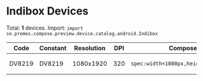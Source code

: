 # Indibox Devices

Total: **1** devices. Import: `import se.premex.compose.preview.device.catalog.android.Indibox`

| Code | Constant | Resolution | DPI | Compose Spec | Preview Usage |
|------|----------|------------|-----|-------------|---------------|
| DV8219 | DV8219 | 1080x1920 | 320 | `spec:width=1080px,height=1920px,dpi=320` | `@Preview(device = Indibox.DV8219)` |

<!-- Generated automatically. Do not edit manually. -->

